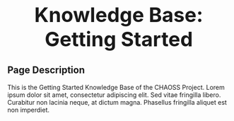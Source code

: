 <h1 style="font-size:45px; text-align:center">Knowledge Base: Getting Started</h1>

## Page Description

This is the Getting Started Knowledge Base of the CHAOSS Project. Lorem ipsum dolor sit amet, consectetur adipiscing elit. Sed vitae fringilla libero. Curabitur non lacinia neque, at dictum magna. Phasellus fringilla aliquet est non imperdiet.

